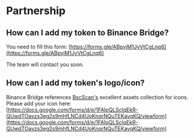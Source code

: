 # Partnership

## How can I add my token to Binance Bridge? <a id="how-can-i-add-my-token-to-binance-bridge"></a>

You need to fill this form: [https://forms.gle/ABpvjM1JyVtCgLnq6](https://forms.gle/ABpvjM1JyVtCgLnq6)​

The team will contact you soon.

## How can I add my token's logo/icon? <a id="how-can-i-add-my-tokens-logo-icon"></a>

Binance Bridge references [BscScan's](https://bscscan.com/) excellent assets collection for icons. Please add your icon here: [https://docs.google.com/forms/d/e/1FAIpQLScIqEkR-QUwdTOavzs3eg2s9mhfLNCd4UoKnqrNQuTEKayqKQ/viewform](https://docs.google.com/forms/d/e/1FAIpQLScIqEkR-QUwdTOavzs3eg2s9mhfLNCd4UoKnqrNQuTEKayqKQ/viewform)​

​

​

​

